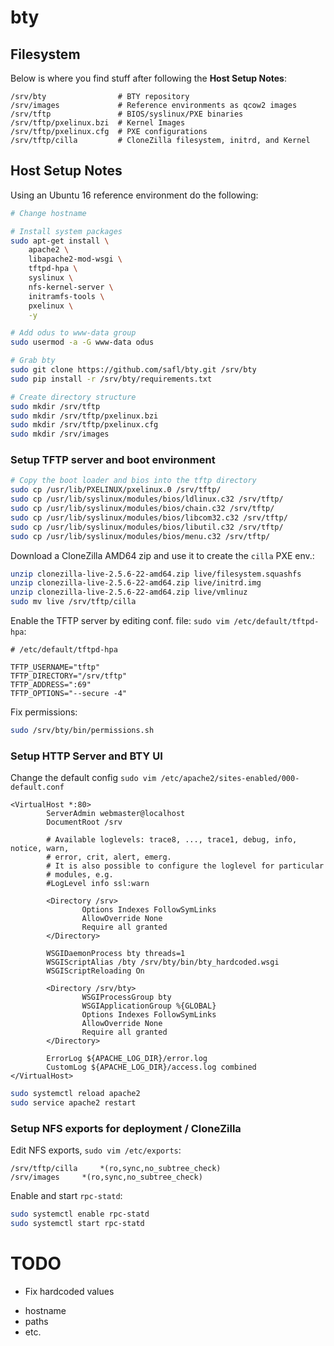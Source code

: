 # bty

## Filesystem

Below is where you find stuff after following the **Host Setup Notes**:

```
/srv/bty                # BTY repository
/srv/images             # Reference environments as qcow2 images
/srv/tftp               # BIOS/syslinux/PXE binaries
/srv/tftp/pxelinux.bzi  # Kernel Images
/srv/tftp/pxelinux.cfg  # PXE configurations
/srv/tftp/cilla         # CloneZilla filesystem, initrd, and Kernel
```

## Host Setup Notes

Using an Ubuntu 16 reference environment do the following:

```bash
# Change hostname

# Install system packages
sudo apt-get install \
    apache2 \
    libapache2-mod-wsgi \
    tftpd-hpa \
    syslinux \
    nfs-kernel-server \
    initramfs-tools \
    pxelinux \
    -y

# Add odus to www-data group
sudo usermod -a -G www-data odus

# Grab bty
sudo git clone https://github.com/safl/bty.git /srv/bty
sudo pip install -r /srv/bty/requirements.txt

# Create directory structure
sudo mkdir /srv/tftp
sudo mkdir /srv/tftp/pxelinux.bzi
sudo mkdir /srv/tftp/pxelinux.cfg
sudo mkdir /srv/images
```

### Setup TFTP server and boot environment

```bash
# Copy the boot loader and bios into the tftp directory
sudo cp /usr/lib/PXELINUX/pxelinux.0 /srv/tftp/
sudo cp /usr/lib/syslinux/modules/bios/ldlinux.c32 /srv/tftp/
sudo cp /usr/lib/syslinux/modules/bios/chain.c32 /srv/tftp/
sudo cp /usr/lib/syslinux/modules/bios/libcom32.c32 /srv/tftp/
sudo cp /usr/lib/syslinux/modules/bios/libutil.c32 /srv/tftp/
sudo cp /usr/lib/syslinux/modules/bios/menu.c32 /srv/tftp/
```

Download a CloneZilla AMD64 zip and use it to create the `cilla` PXE env.:

```bash
unzip clonezilla-live-2.5.6-22-amd64.zip live/filesystem.squashfs
unzip clonezilla-live-2.5.6-22-amd64.zip live/initrd.img
unzip clonezilla-live-2.5.6-22-amd64.zip live/vmlinuz
sudo mv live /srv/tftp/cilla
```

Enable the TFTP server by editing conf. file: `sudo vim /etc/default/tftpd-hpa`:

```
# /etc/default/tftpd-hpa

TFTP_USERNAME="tftp"
TFTP_DIRECTORY="/srv/tftp"
TFTP_ADDRESS=":69"
TFTP_OPTIONS="--secure -4"
```

Fix permissions:

```bash
sudo /srv/bty/bin/permissions.sh
```

### Setup HTTP Server and BTY UI

Change the default config `sudo vim /etc/apache2/sites-enabled/000-default.conf`

```
<VirtualHost *:80>
        ServerAdmin webmaster@localhost
        DocumentRoot /srv

        # Available loglevels: trace8, ..., trace1, debug, info, notice, warn,
        # error, crit, alert, emerg.
        # It is also possible to configure the loglevel for particular
        # modules, e.g.
        #LogLevel info ssl:warn

        <Directory /srv>
                Options Indexes FollowSymLinks
                AllowOverride None
                Require all granted
        </Directory>

        WSGIDaemonProcess bty threads=1
        WSGIScriptAlias /bty /srv/bty/bin/bty_hardcoded.wsgi
        WSGIScriptReloading On

        <Directory /srv/bty>
                WSGIProcessGroup bty
                WSGIApplicationGroup %{GLOBAL}
                Options Indexes FollowSymLinks
                AllowOverride None
                Require all granted
        </Directory>

        ErrorLog ${APACHE_LOG_DIR}/error.log
        CustomLog ${APACHE_LOG_DIR}/access.log combined
</VirtualHost>
```

```bash
sudo systemctl reload apache2
sudo service apache2 restart
```

### Setup NFS exports for deployment / CloneZilla

Edit NFS exports, `sudo vim /etc/exports`:

```
/srv/tftp/cilla     *(ro,sync,no_subtree_check)
/srv/images     *(ro,sync,no_subtree_check)
```

Enable and start `rpc-statd`:

```bash
sudo systemctl enable rpc-statd
sudo systemctl start rpc-statd
```

# TODO

* Fix hardcoded values
 - hostname
 - paths
 - etc.
